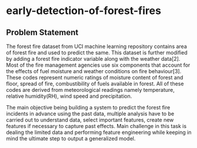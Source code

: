 # early-detection-of-forest-fires

## Problem Statement

The forest fire dataset from UCI machine learning repository contains area of forest fire and used
to predict the same. This dataset is further modified by adding a forest fire indicator variable along
with the weather data[2]. Most of the fire management agencies use six components that account
for the effects of fuel moisture and weather conditions on fire behaviour[3]. These codes represent
numeric ratings of moisture content of forest and floor, spread of fire, combustibility of fuels available
in forest. All of these codes are derived from meteorological readings namely temperature, relative
humidity(RH), wind speed and precipitation.

The main objective being building a system to predict the forest fire incidents in advance using
the past data, multiple analysis have to be carried out to understand data, select important features,
create new features if necessary to capture past effects. Main challenge in this task is dealing the
limited data and performing feature engineering while keeping in mind the ultimate step to output
a generalized model.
